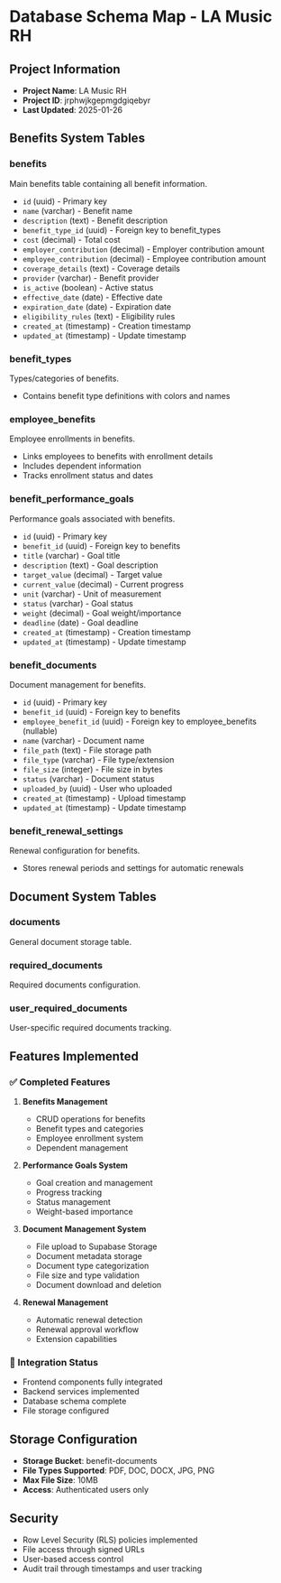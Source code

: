 # Database Schema Map - LA Music RH

## Project Information
- **Project Name**: LA Music RH
- **Project ID**: jrphwjkgepmgdgiqebyr
- **Last Updated**: 2025-01-26

## Benefits System Tables

### benefits
Main benefits table containing all benefit information.
- `id` (uuid) - Primary key
- `name` (varchar) - Benefit name
- `description` (text) - Benefit description
- `benefit_type_id` (uuid) - Foreign key to benefit_types
- `cost` (decimal) - Total cost
- `employer_contribution` (decimal) - Employer contribution amount
- `employee_contribution` (decimal) - Employee contribution amount
- `coverage_details` (text) - Coverage details
- `provider` (varchar) - Benefit provider
- `is_active` (boolean) - Active status
- `effective_date` (date) - Effective date
- `expiration_date` (date) - Expiration date
- `eligibility_rules` (text) - Eligibility rules
- `created_at` (timestamp) - Creation timestamp
- `updated_at` (timestamp) - Update timestamp

### benefit_types
Types/categories of benefits.
- Contains benefit type definitions with colors and names

### employee_benefits
Employee enrollments in benefits.
- Links employees to benefits with enrollment details
- Includes dependent information
- Tracks enrollment status and dates

### benefit_performance_goals
Performance goals associated with benefits.
- `id` (uuid) - Primary key
- `benefit_id` (uuid) - Foreign key to benefits
- `title` (varchar) - Goal title
- `description` (text) - Goal description
- `target_value` (decimal) - Target value
- `current_value` (decimal) - Current progress
- `unit` (varchar) - Unit of measurement
- `status` (varchar) - Goal status
- `weight` (decimal) - Goal weight/importance
- `deadline` (date) - Goal deadline
- `created_at` (timestamp) - Creation timestamp
- `updated_at` (timestamp) - Update timestamp

### benefit_documents
Document management for benefits.
- `id` (uuid) - Primary key
- `benefit_id` (uuid) - Foreign key to benefits
- `employee_benefit_id` (uuid) - Foreign key to employee_benefits (nullable)
- `name` (varchar) - Document name
- `file_path` (text) - File storage path
- `file_type` (varchar) - File type/extension
- `file_size` (integer) - File size in bytes
- `status` (varchar) - Document status
- `uploaded_by` (uuid) - User who uploaded
- `created_at` (timestamp) - Upload timestamp
- `updated_at` (timestamp) - Update timestamp

### benefit_renewal_settings
Renewal configuration for benefits.
- Stores renewal periods and settings for automatic renewals

## Document System Tables

### documents
General document storage table.

### required_documents
Required documents configuration.

### user_required_documents
User-specific required documents tracking.

## Features Implemented

### ✅ Completed Features
1. **Benefits Management**
   - CRUD operations for benefits
   - Benefit types and categories
   - Employee enrollment system
   - Dependent management

2. **Performance Goals System**
   - Goal creation and management
   - Progress tracking
   - Status management
   - Weight-based importance

3. **Document Management System**
   - File upload to Supabase Storage
   - Document metadata storage
   - Document type categorization
   - File size and type validation
   - Document download and deletion

4. **Renewal Management**
   - Automatic renewal detection
   - Renewal approval workflow
   - Extension capabilities

### 🔄 Integration Status
- Frontend components fully integrated
- Backend services implemented
- Database schema complete
- File storage configured

## Storage Configuration
- **Storage Bucket**: benefit-documents
- **File Types Supported**: PDF, DOC, DOCX, JPG, PNG
- **Max File Size**: 10MB
- **Access**: Authenticated users only

## Security
- Row Level Security (RLS) policies implemented
- File access through signed URLs
- User-based access control
- Audit trail through timestamps and user tracking